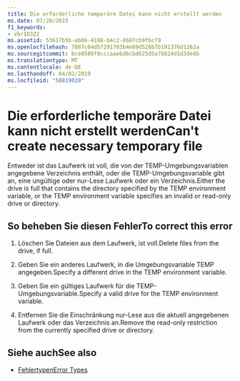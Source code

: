 ```yaml
---
title: Die erforderliche temporäre Datei kann nicht erstellt werden
ms.date: 07/20/2015
f1_keywords:
- vbrID322
ms.assetid: 53617b5b-eb06-4188-b4c2-8607cb9fbc79
ms.openlocfilehash: 7887c04d57291703b4e69d528b7b191376d1262a
ms.sourcegitcommit: bce0586f0cccaae6d6cbd625d5a7b824d1d3de4b
ms.translationtype: MT
ms.contentlocale: de-DE
ms.lasthandoff: 04/02/2019
ms.locfileid: "58819020"
---
```

# <a name="cant-create-necessary-temporary-file"></a><span data-ttu-id="83528-102">Die erforderliche temporäre Datei kann nicht erstellt werden</span><span class="sxs-lookup"><span data-stu-id="83528-102">Can't create necessary temporary file</span></span>
<span data-ttu-id="83528-103">Entweder ist das Laufwerk ist voll, die von der TEMP-Umgebungsvariablen angegebene Verzeichnis enthält, oder die TEMP-Umgebungsvariable gibt an, eine ungültige oder nur-Lese Laufwerk oder ein Verzeichnis.</span><span class="sxs-lookup"><span data-stu-id="83528-103">Either the drive is full that contains the directory specified by the TEMP environment variable, or the TEMP environment variable specifies an invalid or read-only drive or directory.</span></span>  
  
## <a name="to-correct-this-error"></a><span data-ttu-id="83528-104">So beheben Sie diesen Fehler</span><span class="sxs-lookup"><span data-stu-id="83528-104">To correct this error</span></span>  
  
1.  <span data-ttu-id="83528-105">Löschen Sie Dateien aus dem Laufwerk, ist voll.</span><span class="sxs-lookup"><span data-stu-id="83528-105">Delete files from the drive, if full.</span></span>  
  
2.  <span data-ttu-id="83528-106">Geben Sie ein anderes Laufwerk, in die Umgebungsvariable TEMP angegeben.</span><span class="sxs-lookup"><span data-stu-id="83528-106">Specify a different drive in the TEMP environment variable.</span></span>  
  
3.  <span data-ttu-id="83528-107">Geben Sie ein gültiges Laufwerk für die TEMP-Umgebungsvariable.</span><span class="sxs-lookup"><span data-stu-id="83528-107">Specify a valid drive for the TEMP environment variable.</span></span>  
  
4.  <span data-ttu-id="83528-108">Entfernen Sie die Einschränkung nur-Lese aus die aktuell angegebenen Laufwerk oder das Verzeichnis an.</span><span class="sxs-lookup"><span data-stu-id="83528-108">Remove the read-only restriction from the currently specified drive or directory.</span></span>  
  
## <a name="see-also"></a><span data-ttu-id="83528-109">Siehe auch</span><span class="sxs-lookup"><span data-stu-id="83528-109">See also</span></span>

- [<span data-ttu-id="83528-110">Fehlertypen</span><span class="sxs-lookup"><span data-stu-id="83528-110">Error Types</span></span>](../../../visual-basic/programming-guide/language-features/error-types.md)
